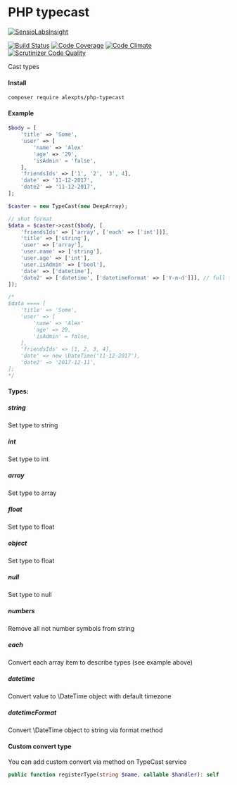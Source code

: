 # PHP typecast

[![SensioLabsInsight](https://insight.sensiolabs.com/projects/6f827635-029d-44bb-9482-2487b7d4a39a/big.png)](https://insight.sensiolabs.com/projects/6f827635-029d-44bb-9482-2487b7d4a39a)

[![Build Status](https://travis-ci.org/alexpts/php-typecast.svg?branch=master)](https://travis-ci.org/alexpts/php-typecast)
[![Code Coverage](https://scrutinizer-ci.com/g/alexpts/php-typecast/badges/coverage.png?b=master)](https://scrutinizer-ci.com/g/alexpts/php-typecast/?branch=master)
[![Code Climate](https://codeclimate.com/github/alexpts/php-typecast/badges/gpa.svg)](https://codeclimate.com/github/alexpts/php-typecast)
[![Scrutinizer Code Quality](https://scrutinizer-ci.com/g/alexpts/php-typecast/badges/quality-score.png?b=master)](https://scrutinizer-ci.com/g/alexpts/php-typecast/?branch=master)

Cast types

#### Install
`composer require alexpts/php-typecast`

#### Example

```php
$body = [
    'title' => 'Some',
    'user' => [
        'name' => 'Alex'
        'age' => '29',
        'isAdmin' = 'false',
    ],
    'friendsIds' => ['1', '2', '3', 4],
    'date' => '11-12-2017',
    'date2' => '11-12-2017',
];

$caster = new TypeCast(new DeepArray);

// shot format
$data = $caster->cast($body, [
    'friendsIds' => ['array', ['each' => ['int']]],
    'title' => ['string'],
    'user' => ['array'],
    'user.name' => ['string'],
    'user.age' => ['int'],
    'user.isAdmin' => ['bool'],
    'date' => ['datetime'],
    'date2' => ['datetime', ['datetimeFormat' => ['Y-m-d']]], // full format
]);

/*
$data ==== [
    'title' => 'Some',
    'user' => [
        'name' => 'Alex'
        'age' => 29,
        'isAdmin' = false,
    ],
    'friendsIds' => [1, 2, 3, 4],
    'date' => new \DateTime('11-12-2017'),
    'date2' => '2017-12-11',
];
*/
```


#### Types:

##### string
Set type to string

##### int
Set type to int

##### array
Set type to array

##### float
Set type to float

##### object
Set type to float

##### null
Set type to null

##### numbers
Remove all not number symbols from string

##### each
Convert each array item to describe types (see example above)

##### datetime
Convert value to \DateTime object with default timezone

##### datetimeFormat
Convert \DateTime object to string via format method

#### Custom convert type
You can add custom convert via method on TypeCast service

```php
public function registerType(string $name, callable $handler): self
```
